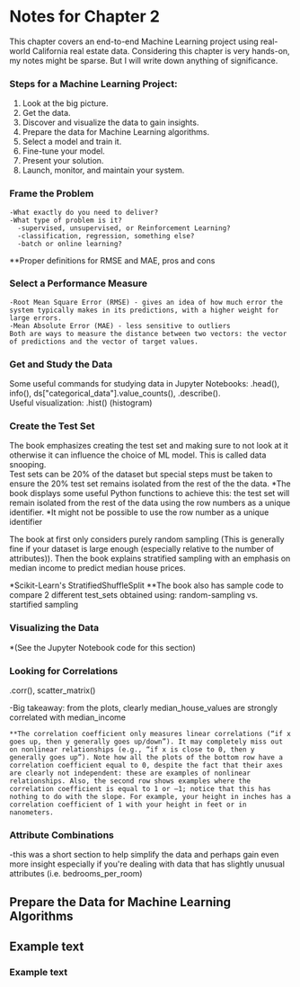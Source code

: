 # Notes for Chapter 2

  This chapter covers an end-to-end Machine Learning project using real-world California real estate data. Considering this chapter is very hands-on, my notes might be sparse. But I will write down anything of significance.

### Steps for a Machine Learning Project:
  1. Look at the big picture.
  2. Get the data.
  3. Discover and visualize the data to gain insights.
  4. Prepare the data for Machine Learning algorithms.
  5. Select a model and train it.
  6. Fine-tune your model.
  7. Present your solution.
  8. Launch, monitor, and maintain your system.

### Frame the Problem
    -What exactly do you need to deliver?  
    -What type of problem is it?  
      -supervised, unsupervised, or Reinforcement Learning?  
      -classification, regression, something else?  
      -batch or online learning?  

**Proper definitions for RMSE and MAE, pros and cons  
### Select a Performance Measure
    -Root Mean Square Error (RMSE) - gives an idea of how much error the system typically makes in its predictions, with a higher weight for large errors.  
    -Mean Absolute Error (MAE) - less sensitive to outliers  
    Both are ways to measure the distance between two vectors: the vector of predictions and the vector of target values.  
  
### Get and Study the Data
Some useful commands for studying data in Jupyter Notebooks: .head(), info(), ds["categorical_data"].value_counts(), .describe().  
Useful visualization: .hist() (histogram)

### Create the Test Set
The book emphasizes creating the test set and making sure to not look at it otherwise it can influence the choice of ML model. This is called data snooping.  
Test sets can be 20% of the dataset but special steps must be taken to ensure the 20% test set remains isolated from the rest of the the data.
  *The book displays some useful Python functions to achieve this: the test set will remain isolated from the rest of the data using the row numbers as a unique identifier.
  *It might not be possible to use the row number as a unique identifier

The book at first only considers purely random sampling (This is generally fine if your dataset is large enough (especially relative to the number of attributes)). Then the book explains stratified sampling with an emphasis on median income to predict median house prices.  

*Scikit-Learn's StratifiedShuffleSplit
**The book also has sample code to compare 2 different test_sets obtained using: random-sampling vs. startified sampling

### Visualizing the Data
*(See the Jupyter Notebook code for this section)

### Looking for Correlations
.corr(), scatter_matrix()

-Big takeaway: from the plots, clearly median_house_values are strongly correlated with median_income

    **The correlation coefficient only measures linear correlations (“if x goes up, then y generally goes up/down”). It may completely miss out on nonlinear relationships (e.g., “if x is close to 0, then y generally goes up”). Note how all the plots of the bottom row have a correlation coefficient equal to 0, despite the fact that their axes are clearly not independent: these are examples of nonlinear relationships. Also, the second row shows examples where the correlation coefficient is equal to 1 or –1; notice that this has nothing to do with the slope. For example, your height in inches has a correlation coefficient of 1 with your height in feet or in nanometers.  

### Attribute Combinations
-this was a short section to help simplify the data and perhaps gain even more insight especially if you're dealing with data that has slightly unusual attributes (i.e. bedrooms_per_room)

## Prepare the Data for Machine Learning Algorithms


## Example text
### Example text






